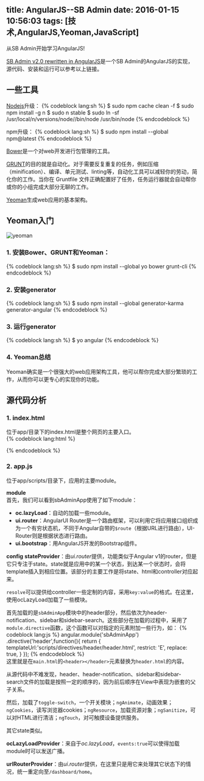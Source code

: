 title: AngularJS--SB Admin
date: 2016-01-15 10:56:03
tags: [技术,AngularJS,Yeoman,JavaScript]
---
从SB Admin开始学习AngularJS!

[SB Admin v2.0 rewritten in AngularJS](https://github.com/start-angular/sb-admin-angular)是一个SB Admin的AngularJS的实现，源代码、安装和运行可以参考以上链接。

## 一些工具  

[Nodejs](https://nodejs.org)升级：
{% codeblock lang:sh %}
$ sudo npm cache clean -f
$ sudo npm install -g n
$ sudo n stable
$ sudo ln -sf /usr/local/n/versions/node/<VERSION>/bin/node /usr/bin/node
{% endcodeblock %}

npm升级：
{% codeblock lang:sh %}
$ sudo npm install --global npm@latest
{% endcodeblock %}  

[Bower](http://bower.io/)是一个对web开发进行包管理的工具。  

[GRUNT](http://www.gruntjs.net/)的目的就是自动化。对于需要反复重复的任务，例如压缩（minification）、编译、单元测试、linting等，自动化工具可以减轻你的劳动，简化你的工作。当你在 Gruntfile 文件正确配置好了任务，任务运行器就会自动帮你或你的小组完成大部分无聊的工作。  

[Yeoman](http://yeoman.io/)生成web应用的基本架构。
<!--more-->

## Yeoman入门
![yeoman](http://7xky03.com1.z0.glb.clouddn.com/yeoman.png)  
### 1. 安装Bower、GRUNT和Yeoman：  
{% codeblock lang:sh %}
$ sudo npm install --global yo bower grunt-cli
{% endcodeblock %}

### 2. 安装generator
{% codeblock lang:sh %}
$ sudo npm install --global generator-karma generator-angular
{% endcodeblock %}  

### 3. 运行generator
{% codeblock lang:sh %}
$ yo angular
{% endcodeblock %}

### 4. Yeoman总结
Yeoman确实是一个很强大的web应用架构工具，他可以帮你完成大部分繁琐的工作，从而你可以更专心的实现你的功能。

## 源代码分析
### 1. index.html
位于app/目录下的index.html是整个网页的主要入口。  
{% codeblock lang:html %}
    <div ng-app="sbAdminApp">
        <div ui-view></div>
    </div>
{% endcodeblock %}

### 2. app.js
位于app/scripts/目录下，应用的主要module。  

**module**  
首先，我们可以看到sbAdminApp使用了如下module：  
- **oc.lazyLoad**：自动的加载一些module。
- **ui.router**：AngularUI Router是一个路由框架，可以利用它将应用接口组织成为一个有穷状态机，不同于Angular自带的`$route`（根据URL进行路由），UI-Router则是根据状态进行路由。  
- **ui.bootstrap**：用AngularJS开发的Bootstrap组件。  

**config**
**stateProvider**：由*ui.router*提供，功能类似于Angular v1的router，但是它只专注于state。state就是应用中的某一个状态，到达某一个状态时，会将template插入到相应位置。该部分的主要工作是将state、html和controller对应起来。

`resolve`可以提供给controller一些定制的内容，采用`key:value`的格式。在这里，使用ocLazyLoad加载了一些模块。

首先加载的是`sbAdminApp`模块中的header部分，然后依次为header-notification、sidebar和sidebar-search。这些部分在加载的过程中，采用了`module.directive`函数，这个函数可以对指定的元素附加一些行为，如：
{% codeblock lang:js %}
angular.module('sbAdminApp')
.directive('header',function(){
	return {
			templateUrl:'scripts/directives/header/header.html',
			restrict: 'E',
			replace: true,
		}
});
{% endcodeblock %}  
这里就是在`main.html`的`<header></header>`元素替换为`header.html`的内容。  

从源代码中不难发现，header、header-notification、sidebar和sidebar-search文件的加载是按照一定的顺序的，因为前后顺序在View中表现为嵌套的父子关系。

然后，加载了`toggle-switch`，一个开关模块；`ngAnimate`，动画效果；`ngCookies`，读写浏览器cookies；`ngResource`，加载资源对象；`ngSanitize`，可以对HTML进行清洁；`ngTouch`，对可触摸设备提供服务。

其它state类似。

**ocLazyLoadProvider**：来自于*oc.lazyLoad*，`events:true`可以使得加载module时可以发送广播。  

 **urlRouterProvider**：由*ui.router*提供，在这里只是用它来处理其它状态下的情况，统一重定向至`/dashboard/home`。
